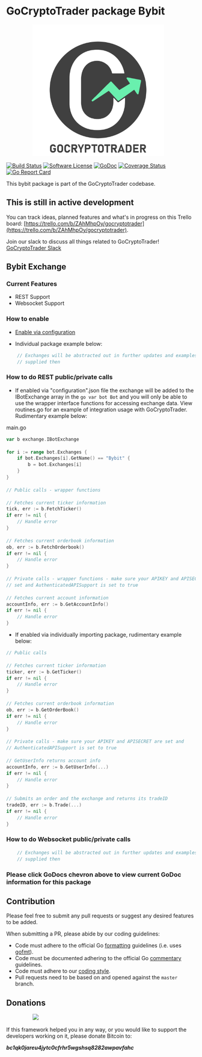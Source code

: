 # GoCryptoTrader package Bybit

<img src="/common/gctlogo.png?raw=true" width="350px" height="350px" hspace="70">


[![Build Status](https://github.com/otter-trade/coin-exchange-api/actions/workflows/tests.yml/badge.svg?branch=master)](https://github.com/otter-trade/coin-exchange-api/actions/workflows/tests.yml)
[![Software License](https://img.shields.io/badge/License-MIT-orange.svg?style=flat-square)](https://github.com/otter-trade/coin-exchange-api/blob/master/LICENSE)
[![GoDoc](https://godoc.org/github.com/otter-trade/coin-exchange-api?status.svg)](https://godoc.org/github.com/otter-trade/coin-exchange-api/exchanges/bybit)
[![Coverage Status](http://codecov.io/github/otter-trade/coin-exchange-api/coverage.svg?branch=master)](http://codecov.io/github/otter-trade/coin-exchange-api?branch=master)
[![Go Report Card](https://goreportcard.com/badge/github.com/otter-trade/coin-exchange-api)](https://goreportcard.com/report/github.com/otter-trade/coin-exchange-api)


This bybit package is part of the GoCryptoTrader codebase.

## This is still in active development

You can track ideas, planned features and what's in progress on this Trello board: [https://trello.com/b/ZAhMhpOy/gocryptotrader](https://trello.com/b/ZAhMhpOy/gocryptotrader).

Join our slack to discuss all things related to GoCryptoTrader! [GoCryptoTrader Slack](https://join.slack.com/t/gocryptotrader/shared_invite/enQtNTQ5NDAxMjA2Mjc5LTc5ZDE1ZTNiOGM3ZGMyMmY1NTAxYWZhODE0MWM5N2JlZDk1NDU0YTViYzk4NTk3OTRiMDQzNGQ1YTc4YmRlMTk)

## Bybit Exchange

### Current Features

+ REST Support
+ Websocket Support

### How to enable

+ [Enable via configuration](https://github.com/otter-trade/coin-exchange-api/tree/master/config#enable-exchange-via-config-example)

+ Individual package example below:

```go
	// Exchanges will be abstracted out in further updates and examples will be
	// supplied then
```

### How to do REST public/private calls

+ If enabled via "configuration".json file the exchange will be added to the
IBotExchange array in the ```go var bot Bot``` and you will only be able to use
the wrapper interface functions for accessing exchange data. View routines.go
for an example of integration usage with GoCryptoTrader. Rudimentary example
below:

main.go
```go
var b exchange.IBotExchange

for i := range bot.Exchanges {
	if bot.Exchanges[i].GetName() == "Bybit" {
		b = bot.Exchanges[i]
	}
}

// Public calls - wrapper functions

// Fetches current ticker information
tick, err := b.FetchTicker()
if err != nil {
	// Handle error
}

// Fetches current orderbook information
ob, err := b.FetchOrderbook()
if err != nil {
	// Handle error
}

// Private calls - wrapper functions - make sure your APIKEY and APISECRET are
// set and AuthenticatedAPISupport is set to true

// Fetches current account information
accountInfo, err := b.GetAccountInfo()
if err != nil {
	// Handle error
}
```

+ If enabled via individually importing package, rudimentary example below:

```go
// Public calls

// Fetches current ticker information
ticker, err := b.GetTicker()
if err != nil {
	// Handle error
}

// Fetches current orderbook information
ob, err := b.GetOrderBook()
if err != nil {
	// Handle error
}

// Private calls - make sure your APIKEY and APISECRET are set and
// AuthenticatedAPISupport is set to true

// GetUserInfo returns account info
accountInfo, err := b.GetUserInfo(...)
if err != nil {
	// Handle error
}

// Submits an order and the exchange and returns its tradeID
tradeID, err := b.Trade(...)
if err != nil {
	// Handle error
}
```

### How to do Websocket public/private calls

```go
	// Exchanges will be abstracted out in further updates and examples will be
	// supplied then
```

### Please click GoDocs chevron above to view current GoDoc information for this package

## Contribution

Please feel free to submit any pull requests or suggest any desired features to be added.

When submitting a PR, please abide by our coding guidelines:

+ Code must adhere to the official Go [formatting](https://golang.org/doc/effective_go.html#formatting) guidelines (i.e. uses [gofmt](https://golang.org/cmd/gofmt/)).
+ Code must be documented adhering to the official Go [commentary](https://golang.org/doc/effective_go.html#commentary) guidelines.
+ Code must adhere to our [coding style](https://github.com/otter-trade/coin-exchange-api/blob/master/doc/coding_style.md).
+ Pull requests need to be based on and opened against the `master` branch.

## Donations

<img src="https://github.com/otter-trade/coin-exchange-api/blob/master/web/src/assets/donate.png?raw=true" hspace="70">

If this framework helped you in any way, or you would like to support the developers working on it, please donate Bitcoin to:

***bc1qk0jareu4jytc0cfrhr5wgshsq8282awpavfahc***
